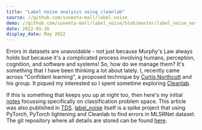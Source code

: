 ```yaml
---
title: "Label noise analysis using cleanlab"
source: //github.com/suneeta-mall/label_noise
demo: //github.com/suneeta-mall/label_noise/blob/master/label_noise_notebook.ipynb
date: 2022-05-16
display_date: May 2022
---
```


Errors in datasets are unavoidable - not just because Murphy's Law always holds but because it's a complicated process involving humans, perception, cognition, and software and systems! So, how do we manage them? It's something that I have been thinking a lot about lately. I, recently came across "Confidant learning", a proposed technique by [Curtis Northcutt] and his group.  It piqued my interested so I spent sometime exploring [Cleanlab]. 

If this is something that keeps you up at night too, then here's my initial [notes][blog] focussing specifically on classification problem space. This article was also published in [TDS]. [label_noise] itself is a spike project that using PyTorch, PyTorch lightening and Cleanlab to find errors in MLSRNet dataset. The git repository where all details are stored can be found [here][label_noise].


[blog]: https://suneeta-mall.github.io/2022/05/16/confident-learning-clean-data.html
[label_noise]: //github.com/suneeta-mall/label_noise
[Cleanlab]: //github.com/cleanlab/cleanlab
[Curtis Northcutt]: https://twitter.com/cgnorthcutt
[TDS]: https://towardsdatascience.com/confident-learning-err-did-you-say-your-data-is-clean-ef2597903328
